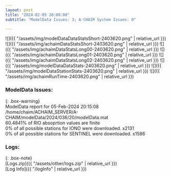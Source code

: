 ```yaml
---
layout: post
title: "2024-02-05 20:00:00"
subtitle: "ModelData Issues: 3; A-CHAIM System Issues: 0"

---
```


![]({{ "/assets/img/modelDataDataStatsShort-2403620.png" | relative_url }})
![]({{ "/assets/img/achaimDataStatsShort-2403620.png" | relative_url }})
![]({{ "/assets/img/achaimDataStatsLong00-2403620.png" | relative_url }})
![]({{ "/assets/img/achaimDataStatsLong01-2403620.png" | relative_url }})
![]({{ "/assets/img/achaimDataStatsLong02-2403620.png" | relative_url }})
![]({{ "/assets/img/modelDataDataStats-2403620.png" | relative_url }})
![]({{ "/assets/img/modelDataStationStats-2403620.png" | relative_url }})
![]({{ "/assets/img/achaimRunTime-2403620.png" | relative_url }})


### ModelData Issues:  
  
{: .box-warning}  
 ModelData report for 05-Feb-2024 20:15:08   
 /home/chaim/ACHAIM_SERVER/A-CHAIM/modelData/2024/036/20/modelData.mat   
 60.4841% of RIO absoprtion values are finite   
 0% of all possible stations for IONO were downloaded. x2131   
 0% of all possible stations for SENTINEL were downloaded. x1586   
  


### Logs:  
  
{: .box-note}  
[Logs.zip]({{ "/assets/other/logs.zip" | relative_url }})  
[Log Info]({{ "/logInfo" | relative_url }})  
